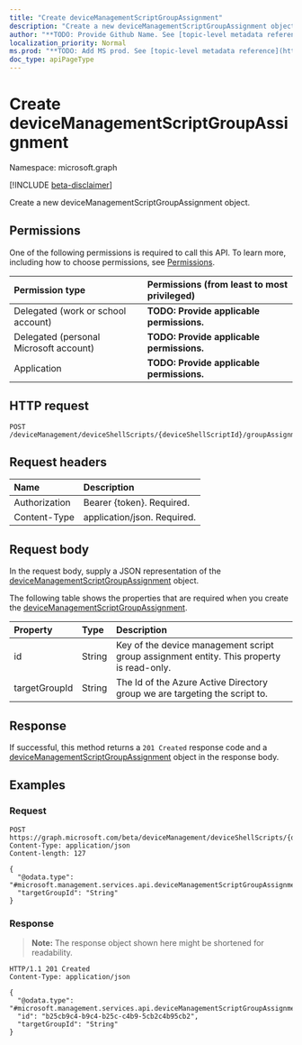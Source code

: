 ```yaml
---
title: "Create deviceManagementScriptGroupAssignment"
description: "Create a new deviceManagementScriptGroupAssignment object."
author: "**TODO: Provide Github Name. See [topic-level metadata reference](https://msgo.azurewebsites.net/add/document/guidelines/metadata.html#topic-level-metadata)**"
localization_priority: Normal
ms.prod: "**TODO: Add MS prod. See [topic-level metadata reference](https://msgo.azurewebsites.net/add/document/guidelines/metadata.html#topic-level-metadata)**"
doc_type: apiPageType
---
```


# Create deviceManagementScriptGroupAssignment
Namespace: microsoft.graph

[!INCLUDE [beta-disclaimer](../../includes/beta-disclaimer.md)]

Create a new deviceManagementScriptGroupAssignment object.

## Permissions
One of the following permissions is required to call this API. To learn more, including how to choose permissions, see [Permissions](/graph/permissions-reference).

|Permission type|Permissions (from least to most privileged)|
|:---|:---|
|Delegated (work or school account)|**TODO: Provide applicable permissions.**|
|Delegated (personal Microsoft account)|**TODO: Provide applicable permissions.**|
|Application|**TODO: Provide applicable permissions.**|

## HTTP request

<!-- {
  "blockType": "ignored"
}
-->
``` http
POST /deviceManagement/deviceShellScripts/{deviceShellScriptId}/groupAssignments
```

## Request headers
|Name|Description|
|:---|:---|
|Authorization|Bearer {token}. Required.|
|Content-Type|application/json. Required.|

## Request body
In the request body, supply a JSON representation of the [deviceManagementScriptGroupAssignment](../resources/devicemanagementscriptgroupassignment.md) object.

The following table shows the properties that are required when you create the [deviceManagementScriptGroupAssignment](../resources/devicemanagementscriptgroupassignment.md).

|Property|Type|Description|
|:---|:---|:---|
|id|String|Key of the device management script group assignment entity. This property is read-only.|
|targetGroupId|String|The Id of the Azure Active Directory group we are targeting the script to.|



## Response

If successful, this method returns a `201 Created` response code and a [deviceManagementScriptGroupAssignment](../resources/devicemanagementscriptgroupassignment.md) object in the response body.

## Examples

### Request
<!-- {
  "blockType": "request",
  "name": "create_devicemanagementscriptgroupassignment_from_"
}
-->
``` http
POST https://graph.microsoft.com/beta/deviceManagement/deviceShellScripts/{deviceShellScriptId}/groupAssignments
Content-Type: application/json
Content-length: 127

{
  "@odata.type": "#microsoft.management.services.api.deviceManagementScriptGroupAssignment",
  "targetGroupId": "String"
}
```


### Response
>**Note:** The response object shown here might be shortened for readability.
<!-- {
  "blockType": "response",
  "truncated": true,
  "@odata.type": "microsoft.management.services.api.deviceManagementScriptGroupAssignment"
}
-->
``` http
HTTP/1.1 201 Created
Content-Type: application/json

{
  "@odata.type": "#microsoft.management.services.api.deviceManagementScriptGroupAssignment",
  "id": "b25cb9c4-b9c4-b25c-c4b9-5cb2c4b95cb2",
  "targetGroupId": "String"
}
```


